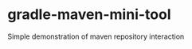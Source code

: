gradle-maven-mini-tool
======================

Simple demonstration of maven repository interaction
